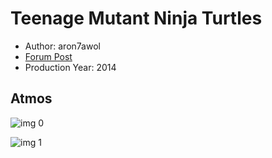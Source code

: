 # Teenage Mutant Ninja Turtles

* Author: aron7awol
* [Forum Post](https://www.avsforum.com/threads/bass-eq-for-filtered-movies.2995212/post-56868576)
* Production Year: 2014

## Atmos

![img 0](https://i.imgur.com/GHpQSm7.jpg)

![img 1](https://i.imgur.com/YEbJPIn.png)

